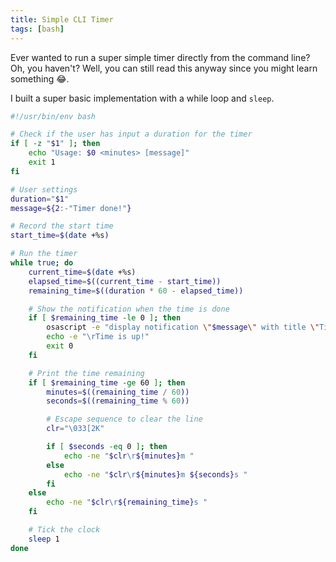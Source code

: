 ```yaml
---
title: Simple CLI Timer
tags: [bash]
---
```


Ever wanted to run a super simple timer directly from the command line? Oh,
you haven't? Well, you can still read this anyway since you might learn
something 😂.

I built a super basic implementation with a while loop and `sleep`.

```bash
#!/usr/bin/env bash

# Check if the user has input a duration for the timer
if [ -z "$1" ]; then
	echo "Usage: $0 <minutes> [message]"
	exit 1
fi

# User settings
duration="$1"
message=${2:-"Timer done!"}

# Record the start time
start_time=$(date +%s)

# Run the timer
while true; do
	current_time=$(date +%s)
	elapsed_time=$((current_time - start_time))
	remaining_time=$((duration * 60 - elapsed_time))

	# Show the notification when the time is done
	if [ $remaining_time -le 0 ]; then
		osascript -e "display notification \"$message\" with title \"Time is Up!\" sound name \"Submarine\""
		echo -e "\rTime is up!"
		exit 0
	fi

	# Print the time remaining
	if [ $remaining_time -ge 60 ]; then
		minutes=$((remaining_time / 60))
		seconds=$((remaining_time % 60))

		# Escape sequence to clear the line
		clr="\033[2K"

		if [ $seconds -eq 0 ]; then
			echo -ne "$clr\r${minutes}m "
		else
			echo -ne "$clr\r${minutes}m ${seconds}s "
		fi
	else
		echo -ne "$clr\r${remaining_time}s "
	fi

	# Tick the clock
	sleep 1
done
```
